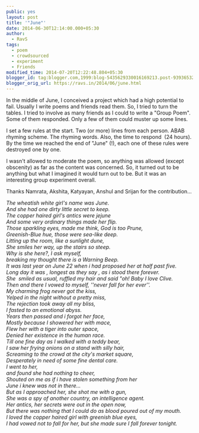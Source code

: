 ```yaml
---
public: yes
layout: post
title: '"June"'
date: 2014-06-30T12:14:00.000+05:30
author:
  - RavS
tags:
  - poem
  - crowdsourced
  - experiment
  - Friends
modified_time: 2014-07-20T12:22:48.804+05:30
blogger_id: tag:blogger.com,1999:blog-5435629330016169213.post-939365327593922670
blogger_orig_url: https://ravs.in/2014/06/june.html
---
```


In the middle of June, I conceived a project which had a high potential to fail. Usually I write poems and friends read them. So, I tried to turn the tables. I tried to involve as many friends as I could to write a "Group Poem". Some of them responded. Only a few of them could muster up some lines.  
  
I set a few rules at the start. Two (or more) lines from each person. ABAB rhyming scheme. The rhyming words. Also, the time to respond  (24 hours). By the time we reached the end of "June" (!), each one of these rules were destroyed one by one.  
  
I wasn't allowed to moderate the poem, so anything was allowed (except obscenity) as far as the content was concerned. So, it turned out to be anything but what I imagined it would turn out to be. But it was an interesting group experiment overall.  
  
Thanks Namrata, Akshita, Katyayan, Anshul and Srijan for the contribution...  
  
_The wheatish white girl's name was June._   
_And she had one dirty little secret to keep._   
_The copper haired girl's antics were jejune_  
_And some very ordinary things made her flip._  
_Those sparkling eyes, made me think, God is too Prune,_   
_Greenish-Blue hue, those were sea-like deep._  
_Litting up the room, like a sunlight dune,_   
_She smiles her way, up the stairs so steep._  
_Why is she here?, I ask myself,_  
_breaking my thought there is a Warning Beep._  
_It was last year on June 22 when i had proposed her at half past five._   
_Long day it was , longest as they say , as i stood there forever._          
_She  smiled as usual, ruffled my hair and said "oh! Baby I love Clive._  
_Then and there I vowed to myself, ''never fall for her ever''._  
_My charming frog never got the kiss,_  
_Yelped in the night without a pretty miss,_  
_The rejection took away all my bliss,_  
_I fasted to an emotional abyss._  
_Years then passed and i forgot her face,_  
_Mostly because I showered her with mace,_  
_Flew her with a tiger into outer space,_  
_Denied her existence in the human race._  
_Till one fine day as I walked with a teddy bear,_  
_I saw her frying onions on a stand with silly hair,_  
_Screaming to the crowd at the city's market square,_  
_Desperately in need of some fine dental care._  
_I went to her,_   
_and found she had nothing to cheer,_  
_Shouted on me as if i have stolen something from her_  
_June i knew was not in there..._  
_But as I approached her, she shot me with a gun,_   
_She was a spy of another country, an intelligence agent._   
_Her antics, her secrets were out in the open now,_   
_But there was nothing that I could do as blood poured out of my mouth._   
_I loved the copper haired girl with greenish blue eyes,_   
_I had vowed not to fall for her, but she made sure I fall forever tonight._
